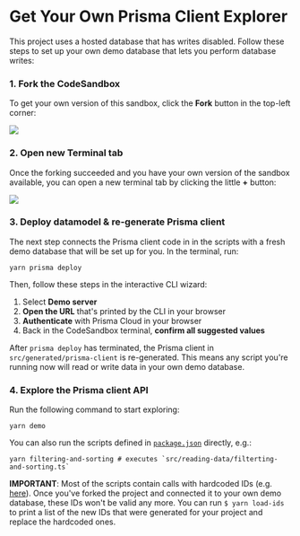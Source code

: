 # Get Your Own Prisma Client Explorer

This project uses a hosted database that has writes disabled. Follow these steps to set up your own demo database that lets you perform database writes:

### 1. Fork the CodeSandbox

To get your own version of this sandbox, click the **Fork** button in the top-left corner:

![](https://imgur.com/aTCEfuD.png)

### 2. Open new Terminal tab

Once the forking succeeded and you have your own version of the sandbox available, you can open a new terminal tab by clicking the little **+** button:

![](https://imgur.com/iWwZ1yD.png)

### 3. Deploy datamodel & re-generate Prisma client

The next step connects the Prisma client code in in the scripts with a fresh demo database that will be set up for you. In the terminal, run: 

```
yarn prisma deploy
```

Then, follow these steps in the interactive CLI wizard:

1. Select **Demo server**
1. **Open the URL** that's printed by the CLI in your browser 
1. **Authenticate** with Prisma Cloud in your browser
1. Back in the CodeSandbox terminal, **confirm all suggested values**

After `prisma deploy` has terminated, the Prisma client in `src/generated/prisma-client` is re-generated. This means any script you're running now will read or write data in your own demo database.

### 4. Explore the Prisma client API

Run the following command to start exploring:

```
yarn demo
```

You can also run the scripts defined in [`package.json`](./package.json#L17) directly, e.g.:

```
yarn filtering-and-sorting # executes `src/reading-data/filterting-and-sorting.ts`
```

**IMPORTANT**: Most of the scripts contain calls with hardcoded IDs (e.g. [here](./src/reading-data/fluent-api.ts#L16)). Once you've forked the project and connected it to your own demo database, these IDs won't be valid any more. You can run `$ yarn load-ids` to print a list of the new IDs that were generated for your project and replace the hardcoded ones.
